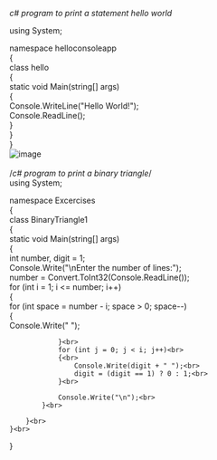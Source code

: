 *c# program to print a statement hello world*<br>

using System;<br>

namespace helloconsoleapp<br>
{<br>
    class hello<br>
    {<br>
        static void Main(string[] args)<br>
        {<br>
            Console.WriteLine("Hello World!");<br>
            Console.ReadLine();<br>
        }<br>
    }<br>
}<br>
![image](https://user-images.githubusercontent.com/97940058/154424179-5dd496de-6d62-4fca-b673-cefcdfc518c5.png)
<br>
<br>
/*c# program to print a binary triangle*/<br>
using System;<br>

namespace Excercises<br>
{<br>
    class BinaryTriangle1<br>
    {<br>
        static void Main(string[] args)<br>
        {<br>
            int number, digit = 1;<br>
            Console.Write("\nEnter the number of lines:");<br>
            number = Convert.ToInt32(Console.ReadLine());<br>
            for (int i = 1; i <= number; i++)<br>
            {<br>
                for (int space = number - i; space > 0; space--)<br>
                {<br>
                    Console.Write(" ");<br>

                }<br>
                for (int j = 0; j < i; j++)<br>
                {<br>
                    Console.Write(digit + " ");<br>
                    digit = (digit == 1) ? 0 : 1;<br>
                }<br>

                Console.Write("\n");<br>
            }<br>

        }<br>
    }<br>
}<br>
